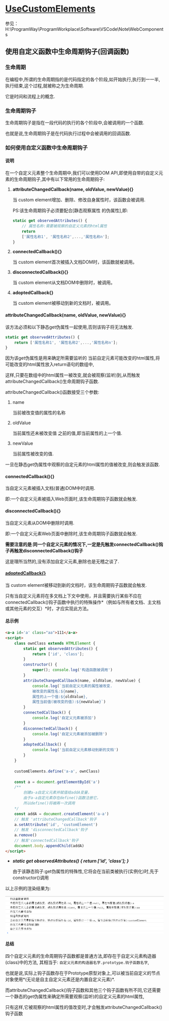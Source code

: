 # [UseCustomElements](https://developer.mozilla.org/zh-CN/docs/Web/Web_Components/Using_custom_elements)

参见：H:\ProgramWay\ProgramWorkplace\Software\VSCode\Note\WebComponents

## 使用自定义函数中生命周期钩子(回调函数)

### 生命周期

在编程中,所谓的生命周期指的是代码指定的各个阶段,如开始执行,执行到一一半,执行结束,这个过程,就被称之为生命周期.

它是时间和流程上的概念.

### 生命周期钩子

生命周期钩子是指在一段代码的执行的各个阶段中,会被调用的一个函数.

也就是说,生命周期钩子是在代码执行过程中会被调用的回调函数.

### 如何使用自定义函数中生命周期钩子

#### 说明

在一个自定义元素整个生命周期中,我们可以使用DOM API,即使用自带的自定义元素的生命周期钩子,其中有以下常用的生命周期钩子:

1. **attributeChangedCallback(name, oldValue, newValue){}**

   当 custom element增加、删除、修改自身属性时，该函数会被调用.

   PS:该生命周期钩子必须要配合[静态观察属性 的伪属性],即:

   ```js
   static get observedAttributes() {
       // 属性名称:需要被观察的自定义元素的html属性
       return 
       ['属性名称1', '属性名称2',...,'属性名称n']; 
   }
   ```

   

2. **connectedCallback(){}**

   当 custom element首次被插入文档DOM时，该函数就被调用。

3. **disconnectedCallback(){}**

   当 custom element从文档DOM中删除时，被调用。

4. **adoptedCallback{}**

   当 custom element被移动到新的文档时，被调用。

#### attributeChangedCallback(name, oldValue, newValue){}



该方法必须和以下静态get伪属性一起使用,否则该钩子将无法触发.

```js
static get observedAttributes() { 
    return ['属性名称1', '属性名称2',...,'属性名称n']; 
} 
```

因为该get伪属性是用来确定所需要监听的 当前自定元素可能改变的html属性,将可能改变的html属性放入return语句的数组中,

这样,只要在数组中的html属性一被改变,就会被观察(监听)到,从而触发attributeChangedCallback()生命周期钩子函数.

attributeChangedCallback()函数接受三个参数:

1. name

   当前被改变值的属性的名称

2. oldValue

   当前属性还未被改变值 之前的值,即当前属性的上一个值.

3. newValue

   当前属性被改变的值.

一旦在静态get伪属性中观察的自定元素的html属性的值被改变,则会触发该函数.

#### connectedCallback(){}

当自定义元素被插入文档(普通)DOM中时调用.

即:一个自定义元素被插入Web页面时,该生命周期钩子函数就会触发.

#### disconnectedCallback(){}

当自定义元素从DOM中删除时调用.

即:一个自定义元素Web页面中删除时,该生命周期钩子函数就会触发.

**需要注意的是**:**同一个自定义元素的情况下,一定是先触发connectedCallback()钩子再触发disconnectedCallback()钩子**

这是理所当然的,没有添加自定义元素,删除也是无稽之谈了.

#### [adoptedCallback{}](https://stackoverflow.com/questions/50995139/when-does-webcomponent-adoptedcallback-fire)

当 custom element被移动到新的文档时，该生命周期钩子函数就会触发.

只有当自定义元素将在多文档上下文中使用，并且需要执行某些不应在connectedCallback()钩子函数中执行的特殊操作*（例如与所有者文档、主文档或其他元素的交互）*时，才应实现此方法。

#### 总示例

```html
<a-a id='a' class="aa">111</a-a>
<script>
    class ownClass extends HTMLElement {
        static get observedAttributes() { 
            return ['id', 'class']; 
        }
        constructor() { 
            super(); console.log('构造函数被调用') 
        }
        attributeChangedCallback(name, oldValue, newValue) {
            console.log(`当前自定义元素的属性被改变. 
            被改变的属性名:${name}, 
            属性的上一个值:${oldValue}, 
            属性当前值(被改变的值):${newValue}`)
        }
        connectedCallback() { 
            console.log('自定义元素被添加') 
        }
        disconnectedCallback() { 
            console.log('自定义元素被添加被删除') 
        }
        adoptedCallback() { 
            console.log('当前自定义元素移动到新的文档') 
        }
    }   
    
    customElements.define('a-a', ownClass)
    
    const a = document.getElementById('a')
    /** 
        创建a-a自定义元素并赋值给addA变量，
        由于a-a自定元素存在define()函数注册它，
        所以define()将被再一次调用 
    */
    const addA = document.createElement('a-a')
    // 触发 'attributeChangedCallback'钩子
    a.setAttribute('id', 'customElement')
    // 触发 'disconnectedCallback'钩子
    a.remove()
    // 触发'connectedCallback'钩子
    document.body.appendChild(addA)
</script>
```

- ***static get observedAttributes() { return ['id', 'class'];  }***

  由于该静态钩子:get伪属性的特殊性,它将会在当前类被执行(实例化)时,先于constructor()调用

以上示例的渲染结果为:

![](/picture/使用生命周期钩子函数.png)

#### 总结

四个自定义元素的生命周期钩子函数都是普通方法,即存在于自定义元素构造器(class)中的方法, 其相当于: `自定义元素的构造器名字.prototype.钩子函数名字`,

也就是说,实际上钩子函数存在于Prototype原型对象上,可以被当前自定义的节点对象使用*(无论是自主自定义元素还是内置自定义元素)*.

而attributeChangedCallback()钩子函数和其他三个钩子函数有所不同,它还需要一个静态的get伪属性来确定所需要观察(监听)的自定义元素的html属性,

只有这样,它被观察的html属性的值改变时,才会触发attributeChangedCallback() 钩子函数


